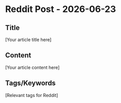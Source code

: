 # Reddit Post - 2026-06-23

## Title
[Your article title here]

## Content
[Your article content here]

## Tags/Keywords
[Relevant tags for Reddit]
